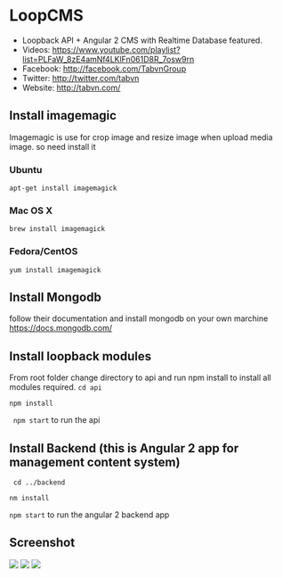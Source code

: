 # LoopCMS
* Loopback API + Angular 2 CMS with Realtime Database featured.
* Videos: https://www.youtube.com/playlist?list=PLFaW_8zE4amNf4LKlFn061D8R_7osw9rn
* Facebook: http://facebook.com/TabvnGroup
* Twitter: http://twitter.com/tabvn
* Website: http://tabvn.com/


## Install imagemagic
Imagemagic is use for crop image and resize image when upload media image. so need install it 

### Ubuntu
```apt-get install imagemagick```
### Mac OS X
```brew install imagemagick```
### Fedora/CentOS
```yum install imagemagick```

## Install Mongodb 
follow their documentation and install mongodb on your own marchine https://docs.mongodb.com/

## Install loopback modules 

From root folder change directory to api and run npm install to install all modules required.
``` cd api ```

```npm install```


``` npm start``` to run the api



## Install Backend (this is Angular 2 app for management content system)

``` cd ../backend```

``` nm install ```

``` npm start ``` to run the angular 2 backend app


## Screenshot

<img src="http://cloud.tabvn.com/q07c1o.png" />

<img src="http://cloud.tabvn.com/6xax3ng.png" />

<img src="http://cloud.tabvn.com/r4vkck.png">



